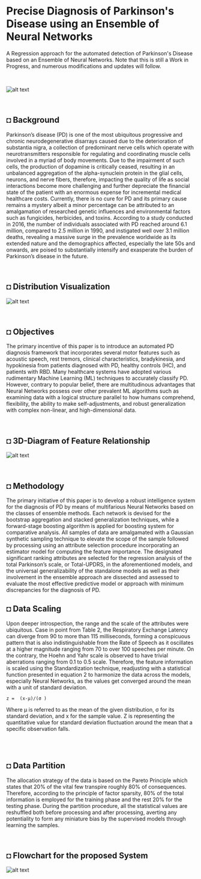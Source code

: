 # Precise Diagnosis of Parkinson's Disease using an Ensemble of Neural Networks
A Regression approach for the automated detection of Parkinson's Disease based on an Ensemble of Neural Networks.
Note that this is still a Work in Progress, and numerous modifications and updates will follow.

</br>

![alt text](https://github.com/shahriar-rahman/Precise-Diagnosis-of-Parksinsons-Disease/blob/main/img/parkinsons1.jpg)

</br>

## ◘ Background
Parkinson’s disease (PD) is one of the most ubiquitous progressive and chronic neurodegenerative disarrays caused due to the deterioration of substantia nigra, a collection of predominant nerve cells which operate with neurotransmitters responsible for regulating and coordinating muscle cells involved in a myriad of body movements. Due to the impairment of such cells, the production of dopamine is critically ceased, resulting in an unbalanced aggregation of the alpha-synuclein protein in the glial cells, neurons, and nerve fibers, therefore, impacting the quality of life as social interactions become more challenging and further depreciate the financial state of the patient with an enormous expense for incremental medical healthcare costs. Currently, there is no cure for PD and its primary cause remains a mystery albeit a minor percentage can be attributed to an amalgamation of researched genetic influences and environmental factors such as fungicides, herbicides, and toxins. According to a study conducted in 2016, the number of individuals associated with PD reached around 6.1 million, compared to 2.5 million in 1990, and instigated well over 3.1 million deaths, revealing a massive surge in the prevalence worldwide as its extended nature and the demographics affected, especially the late 50s and onwards, are poised to substantially intensify and exasperate the burden of Parkinson’s disease in the future.

</br>

## ◘ Distribution Visualization
![alt text](https://github.com/shahriar-rahman/Precise-Diagnosis-of-Parksinsons-Disease/blob/main/Diagrams/PD-Distribution.PNG)

</br>

## ◘ Objectives
The primary incentive of this paper is to introduce an automated PD diagnosis framework that incorporates several motor features such as acoustic speech, rest tremors, clinical characteristics, bradykinesia, and hypokinesia from patients diagnosed with PD, healthy controls (HC), and patients with RBD. Many healthcare systems have adopted various rudimentary Machine Learning (ML) techniques to accurately classify PD. However, contrary to popular belief, there are multitudinous advantages that Neural Networks possess over other prevalent ML algorithms such as examining data with a logical structure parallel to how humans comprehend, flexibility, the ability to make self-adjustments, and robust generalization with complex non-linear, and high-dimensional data. 

</br>

## ◘ 3D-Diagram of Feature Relationship
![alt text](https://github.com/shahriar-rahman/Precise-Diagnosis-of-Parksinsons-Disease/blob/main/Diagrams/3d_diagrams.JPG)

</br>

## ◘ Methodology
The primary initiative of this paper is to develop a robust intelligence system for the diagnosis of PD by means of multifarious Neural Networks based on the classes of ensemble methods. Each network is devised for the bootstrap aggregation and stacked generalization techniques, while a forward-stage boosting algorithm is applied for boosting system for comparative analysis. All samples of data are amalgamated with a Gaussian synthetic sampling technique to elevate the scope of the sample followed by processing using an attribute selection procedure incorporating an estimator model for computing the feature importance. The designated significant ranking attributes are selected for the regression analysis of the total Parkinson’s scale, or Total-UPDRS, in the aforementioned models, and the universal generalizability of the standalone models as well as their involvement in the ensemble approach are dissected and assessed to evaluate the most effective predictive model or approach with minimum discrepancies for the diagnosis of PD. 

## ◘ Data Scaling
Upon deeper introspection, the range and the scale of the attributes were ubiquitous. Case in point from Table 2, the Respiratory Exchange Latency can diverge from 90 to more than 115 milliseconds, forming a conspicuous pattern that is also indistinguishable from the Rate of Speech as it oscillates at a higher magnitude ranging from 70 to over 100 speeches per minute. On the contrary, the Hoehn and Yahr scale is observed to have trivial aberrations ranging from 0.1 to 0.5 scale. Therefore, the feature information is scaled using the Standardization technique, readjusting with a statistical function presented in equation 2 to harmonize the data across the models, especially Neural Networks, as the values get converged around the mean with a unit of standard deviation.
```
z =  (x-µ)/(σ )                                 
```                                                                            
Where µ is referred to as the mean of the given distribution, σ for its standard deviation, and x for the sample value. Z is representing the quantitative value for standard deviation fluctuation around the mean that a specific observation falls. 

</br></br>

## ◘ Data Partition     
The allocation strategy of the data is based on the Pareto Principle which states that 20% of the vital few transpire roughly 80% of consequences. Therefore, according to the principle of factor sparsity, 80% of the total information is employed for the training phase and the rest 20% for the testing phase. During the partition procedure, all the statistical values are reshuffled both before processing and after processing, averting any potentiality to form any miniature bias by the supervised models through learning the samples.

</br>

## ◘ Flowchart for the proposed System
![alt text](https://github.com/shahriar-rahman/Precise-Diagnosis-of-Parksinsons-Disease/blob/main/img/FlowChart.png)

</br>


